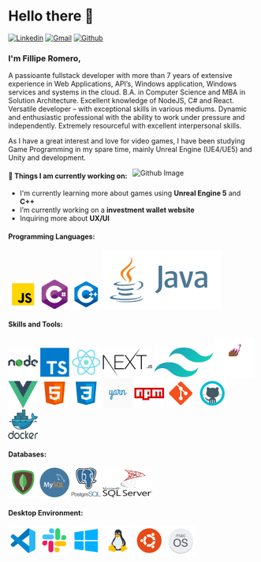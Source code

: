 # Hello there 👋
[![Linkedin](https://img.shields.io/badge/-LinkedIn-blue?style=flat&logo=Linkedin&logoColor=white)](https://www.linkedin.com/in/filliperomero/)
[![Gmail](https://img.shields.io/badge/-Gmail-c14438?style=flat&logo=Gmail&logoColor=white)](mailto:fillipe.romero@gmail.com)
[![Github](https://img.shields.io/badge/-Github-000?style=flat&logo=Github&logoColor=white)](https://github.com/filliperomero)

### I'm Fillipe Romero,
A passioante fullstack developer with more than 7 years of extensive experience in Web Applications, API’s, Windows application, Windows services and systems in the cloud. B.A. in Computer Science and MBA in Solution Architecture. Excellent knowledge of NodeJS, C# and React. Versatile developer – with exceptional skills in various mediums. Dynamic and enthusiastic professional with the ability to work under pressure and independently. Extremely resourceful with excellent interpersonal skills.

As I have a great interest and love for video games, I have been studying Game Programming in my spare time, mainly Unreal Engine (UE4/UE5) and Unity and development.

<img width="50%" align="right" alt="Github Image" src="https://raw.githubusercontent.com/onimur/.github/master/.resources/git-header.svg" />

#### 🌱 Things I am currently working on:
- I'm currently learning more about games using **Unreal Engine 5** and **C++**
- I’m currently working on a **investment wallet website**
- Inquiring more about **UX/UI**

<h4>Programming Languages:</h4>
<p align="left">
 <img style="margin: auto;" src="https://raw.githubusercontent.com/filliperomero/filliperomero/master/icons/js.png" alt=javascript width="60" height="60"/>
 <img style="margin: auto;" src="https://raw.githubusercontent.com/filliperomero/filliperomero/master/icons/csharp.svg" alt=csharp width="60" height="60"/>
 <img style="margin: auto;" src="https://raw.githubusercontent.com/filliperomero/filliperomero/master/icons/cplusplus.svg" alt=cplusplus width="60" height="60"/>
 <img style="margin: auto;" src="https://raw.githubusercontent.com/filliperomero/filliperomero/master/icons/java.svg" alt=java />
</p>

<h4>Skills and Tools:</h4>
<p align="left">
	<img style="margin: auto;" src="https://raw.githubusercontent.com/filliperomero/filliperomero/master/icons/node.png" alt=node width="60" height="60"/>
  <img style="margin: auto;" src="https://raw.githubusercontent.com/filliperomero/filliperomero/master/icons/ts.png" alt=ts width="60" height="60"/>
  <img style="margin: auto;" src="https://raw.githubusercontent.com/filliperomero/filliperomero/master/icons/react.png" alt=react width="60" height="60"/>
  <img style="margin: auto;" src="https://raw.githubusercontent.com/filliperomero/filliperomero/master/icons/nextjs.svg" alt=nextjs width="100" height="60"/>
  <img style="margin: auto;" src="https://raw.githubusercontent.com/filliperomero/filliperomero/master/icons/tailwindcss.svg" alt=tailwindcss width="120" height="60"/>
  <img style="margin: auto;" src="https://raw.githubusercontent.com/filliperomero/filliperomero/master/icons/styledcomponents.png" alt=styledcomponents width="80" height="80"/>
  <img style="margin: auto;" src="https://raw.githubusercontent.com/filliperomero/filliperomero/master/icons/vue.svg" alt=vue width="60" height="55"/>
  <img style="margin: auto;" src="https://raw.githubusercontent.com/filliperomero/filliperomero/master/icons/html5.png" alt=html5 width="60" height="60"/>
  <img style="margin: auto;" src="https://raw.githubusercontent.com/filliperomero/filliperomero/master/icons/css3.png" alt=css3 width="60" height="60"/>
  <img style="margin: auto;" src="https://raw.githubusercontent.com/filliperomero/filliperomero/master/icons/yarn.png" alt=yarn width="60" height="60"/>
  <img style="margin: auto;" src="https://raw.githubusercontent.com/filliperomero/filliperomero/master/icons/npm.png" alt=npm width="60" height="60"/>
  <img style="margin: auto;" src="https://raw.githubusercontent.com/filliperomero/filliperomero/master/icons/git.png" alt=git width="60" height="60"/>
  <img style="margin: auto;" src="https://raw.githubusercontent.com/filliperomero/filliperomero/master/icons/github.png" alt=github width="60" height="60"/>
  <img style="margin: auto;" src="https://raw.githubusercontent.com/filliperomero/filliperomero/master/icons/docker.svg" alt=github width="60" height="60"/>
</p>

<h4>Databases:</h4>
<p align="left">
	<img style="margin: auto;" src="https://raw.githubusercontent.com/filliperomero/filliperomero/master/icons/mongo.png" alt=mongodb width="60" height="60"/>
  <img style="margin: auto;" src="https://raw.githubusercontent.com/filliperomero/filliperomero/master/icons/mysql.png" alt=mysql width="60" height="60"/>
  <img style="margin: auto;" src="https://raw.githubusercontent.com/filliperomero/filliperomero/master/icons/psql.png" alt=psql width="60" height="60"/>
  <img style="margin: auto;" src="https://raw.githubusercontent.com/filliperomero/filliperomero/master/icons/sql.svg" alt=sql width="100" height="60"/>
</p>

<h4>Desktop Environment:</h4>
<p align="left">
	<img style="margin: auto;" src="https://raw.githubusercontent.com/filliperomero/filliperomero/master/icons/vsc.png" alt=vscode width="60" height="60"/>
  <img style="margin: auto;" src="https://raw.githubusercontent.com/filliperomero/filliperomero/master/icons/slack.png" alt=slack width="60" height="60"/>
  <img style="margin: auto;" src="https://raw.githubusercontent.com/filliperomero/filliperomero/master/icons/win10.png" alt=windows10 width="60" height="60"/>
  <img style="margin: auto;" src="https://raw.githubusercontent.com/filliperomero/filliperomero/master/icons/linux.png" alt=linux width="60" height="60"/>
  <img style="margin: auto;" src="https://raw.githubusercontent.com/filliperomero/filliperomero/master/icons/ubuntu.png" alt=ubuntu width="60" height="60"/>
  <img style="margin: auto;" src="https://raw.githubusercontent.com/filliperomero/filliperomero/master/icons/macos.png" alt=macos width="60" height="60"/>
</p>
